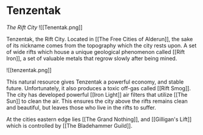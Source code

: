 # Tenzentak
*The Rift City*
![[Tenentak.png]]

Tenzentak, the Rift City. Located in [[The Free Cities of Alderun]], the sake of its nickname comes from the topography which the city rests upon. A set of wide rifts which house a unique geological phenomenon called [[Rift Iron]], a set of valuable metals that regrow slowly after being mined.

![[tenzentak.png]]

This natural resource gives Tenzentak a powerful economy, and stable future. Unfortunately, it also produces a toxic off-gas called [[Rift Smog]]. The city has developed powerful [[Iron Light]] air filters that utilize [[The Sun]] to clean the air. This ensures the city above the rifts remains clean and beautiful, but leaves those who live in the rifts to suffer.

At the cities eastern edge lies [[The Grand Nothing]], and [[Gilligan's Lift]] which is controlled by [[The Bladehammer Guild]].